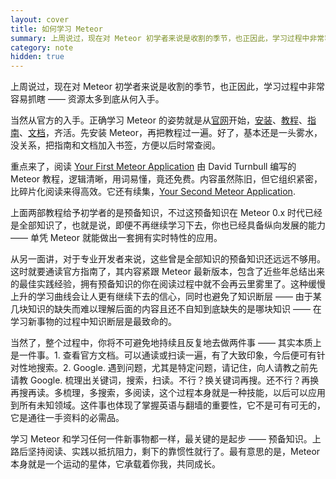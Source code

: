 ```yaml
---
layout: cover
title: 如何学习 Meteor
summary: 上周说过，现在对 Meteor 初学者来说是收割的季节，也正因此，学习过程中非常容易抓瞎 —— 资源太多到底从何入手。
category: note
hidden: true
---
```


上周说过，现在对 Meteor 初学者来说是收割的季节，也正因此，学习过程中非常容易抓瞎 —— 资源太多到底从何入手。

当然从官方的入手。正确学习 Meteor 的姿势就是从[官网](https://www.meteor.com/)开始，[安装](https://www.meteor.com/install)、[教程](https://www.meteor.com/tutorials)、[指南](https://guide.meteor.com/)、[文档](http://docs.meteor.com/)，齐活。先安装 Meteor，再把教程过一遍。好了，基本还是一头雾水，没关系，把指南和文档加入书签，方便以后时常查阅。

重点来了，阅读 [Your First Meteor Application](http://meteortips.com/) 由 David Turnbull 编写的 Meteor 教程，逻辑清晰，用词易懂，竟还免费。内容虽然陈旧，但它组织紧密，比碎片化阅读来得高效。它还有续集，[Your Second Meteor Application](http://meteortips.com/second-meteor-tutorial/).

上面两部教程给予初学者的是预备知识，不过这预备知识在 Meteor 0.x 时代已经是全部知识了，也就是说，即便不再继续学习下去，你也已经具备纵向发展的能力 —— 单凭 Meteor 就能做出一套拥有实时特性的应用。

从另一面讲，对于专业开发者来说，这些曾是全部知识的预备知识还远远不够用。这时就要通读官方指南了，其内容紧跟 Meteor 最新版本，包含了近些年总结出来的最佳实践经验，拥有预备知识的你在阅读过程中就不会再云里雾里了。这种缓慢上升的学习曲线会让人更有继续下去的信心，同时也避免了知识断层 —— 由于某几块知识的缺失而难以理解后面的内容且还不自知到底缺失的是哪块知识 —— 在学习新事物的过程中知识断层是最致命的。

当然了，整个过程中，你将不可避免地持续且反复地去做两件事 —— 其实本质上是一件事。1. 查看官方文档。可以通读或扫读一遍，有了大致印象，今后便可有针对性地搜索。2. Google. 遇到问题，尤其是特定问题，请记住，向人请教之前先请教 Google. 梳理出关键词，搜索，扫读。不行？换关键词再搜。还不行？再换再搜再读。多梳理，多搜索，多阅读，这个过程本身就是一种技能，以后可以应用到所有未知领域。这件事也体现了掌握英语与翻墙的重要性，它不是可有可无的，它是通往一手资料的必需品。

学习 Meteor 和学习任何一件新事物都一样，最关键的是起步 —— 预备知识。上路后坚持阅读、实践以抵抗阻力，剩下的靠惯性就行了。最有意思的是，Meteor 本身就是一个运动的星体，它承载着你我，共同成长。

